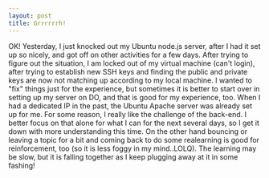 ```yaml
---
layout: post
title: Grrrrrrh!
---
```


OK! Yesterday, I just knocked out my Ubuntu node.js server, after I had it set up so nicely, and got off on other activities for a few days. After trying to figure out the situation, I am locked out of my virtual machine (can't login), after trying to establish new SSH keys and finding the public and private keys are now not matching up according to my local machine. I wanted to "fix" things just for the experience, but sometimes it is better to start over in setting up my server on DO, and that is good for my experience, too. When I had a dedicated IP in the past, the Ubuntu Apache server was already set up for me. For some reason, I really like the challenge of the back-end. I better focus on that alone for what I can for the next several days, so I get it down with more understanding this time. On the other hand bouncing or leaving a topic for a bit and coming back to do some realearning is good for reinforcement, too (so it is less foggy in my mind..LOLQ). The learning may be slow, but it is falling together as I keep plugging away at it in some fashing!
